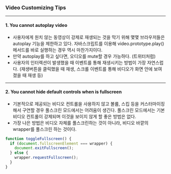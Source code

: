 ### Video Customizing Tips

----

#### 1. You cannot autoplay video
- 사용자에게 원치 않는 동영상이 강제로 재생되는 것을 막기 위해 몇몇 브라우저들은 autoplay 기능을 제한하고 있다. 자바스크립트를 이용해 video.prototype.play() 메서드를 바로 실행하는 경우 역시 마찬가지이다.
- 만약 autoplay를 하고 싶다면, 오디오를 mute할 경우 가능하다. (트위터처럼)
- 사용자의 인터렉션이 발생했을 때 이벤트를 통해 재생시키는 방법이 가장 자연스럽다. (재생버튼을 클릭했을 때 재생, 스크롤 이벤트를 통해 비디오가 화면 안에 보여졌을 때 재생 등)

----

#### 2. You cannot hide default controls when is fullscreen
- 기본적으로 제공되는 비디오 컨트롤을 사용하지 않고 볼륨, 스킵 등을 커스터마이징 해서 구연할 경우 풀스크린 모드에서는 어려움이 생긴다. 풀스크린 모드에서는 기본 비디오 컨트롤이 강제되며 이것을 보이지 않게 할 좋은 방법은 없다.
- 가장 나은 방법은 비디오 자체를 풀스크린하는 것이 아니라, 비디오 바깥의 wrapper를 풀스크린 하는 것이다.
```javascript
function toggleFullscreen() {
  if (document.fullscreenElement === wrapper) {
    document.exitFullscreen();
  } else {
    wrapper.requestFullscreen();
  }
}
```
